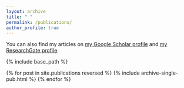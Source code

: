 ```yaml
---
layout: archive
title: " "
permalink: /publications/
author_profile: true
---
```


  You can also find my articles on <u><a href="{{https://scholar.google.com/citations?user=V6rOyqgAAAAJ&hl}}">my Google Scholar profile</a></u> and <u><a href="{{https://www.researchgate.net/profile/Matteo-Rizzuto/research}}">my ResearchGate profile</a></u>.

{% include base_path %}

{% for post in site.publications reversed %}
  {% include archive-single-pub.html %}
{% endfor %}
